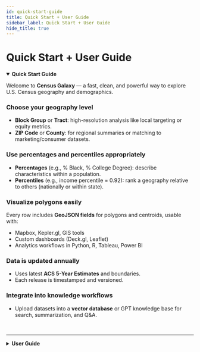 ```yaml
---
id: quick-start-guide
title: Quick Start + User Guide
sidebar_label: Quick Start + User Guide
hide_title: true
---
```


# Quick Start + User Guide

<details open>
  <summary><strong>Quick Start Guide</strong></summary>

  <div>

Welcome to **Census Galaxy** — a fast, clean, and powerful way to explore U.S. Census geography and demographics.

### Choose your geography level
- **Block Group** or **Tract**: high-resolution analysis like local targeting or equity metrics.
- **ZIP Code** or **County**: for regional summaries or matching to marketing/consumer datasets.

### Use percentages and percentiles appropriately
- **Percentages** (e.g., % Black, % College Degree): describe characteristics within a population.
- **Percentiles** (e.g., income percentile = 0.92): rank a geography relative to others (nationally or within state).

### Visualize polygons easily
Every row includes **GeoJSON fields** for polygons and centroids, usable with:
- Mapbox, Kepler.gl, GIS tools
- Custom dashboards (Deck.gl, Leaflet)
- Analytics workflows in Python, R, Tableau, Power BI

### Data is updated annually
- Uses latest **ACS 5-Year Estimates** and boundaries.
- Each release is timestamped and versioned.

### Integrate into knowledge workflows
- Upload datasets into a **vector database** or GPT knowledge base for search, summarization, and Q&A.

<br />

  </div>
</details>

---

<details>
  <summary><strong>User Guide</strong></summary>

  <div>

### Annual Refresh & Versioning
- Synced with **ACS 5-Year Estimates**.
- **ZIP Codes** use USPS definitions via HUD crosswalk (40k valid ZIPs).

### Using Polygons and Coordinates
- Includes **GeoJSON polygon** and **centroid point**.
- Separate latitude/longitude for fast mapping.
- Compatible with GIS, dashboards, geofencing, and spatial joins.

### Percentages vs Percentiles
| Metric Type | Example | Use Case |
|-------------|---------|----------|
| Percentage  | 22.5% with Bachelor's degree | Understanding composition |
| Percentile  | Income percentile = 0.91     | Comparing rankings |

- Use **percentages** for internal composition.
- Use **percentiles** for comparisons.

### Uploading to Knowledge Base
- Data is standardized for AI tools.
- Upload to **Pinecone**, **Weaviate**, or **Supabase pgvector**.
- Enable GPT-powered Q&A, semantic search, and dashboards.

<br />

  </div>
</details>






























<!-- ## Quick Start Guide

Welcome to **Census Galaxy** — a fast, clean, and powerful way to explore U.S. Census geography and demographics.

### Choose your geography level
- **Block Group** or **Tract**: high-resolution analysis like local targeting or equity metrics.
- **ZIP Code** or **County**: for regional summaries or matching to marketing/consumer datasets.

### Use percentages and percentiles appropriately
- **Percentages** (e.g., % Black, % College Degree): describe characteristics within a population.
- **Percentiles** (e.g., income percentile = 0.92): rank a geography relative to others (nationally or within state).

### Visualize polygons easily
Every row includes **GeoJSON fields** for polygons and centroids, usable with:
- Mapbox, Kepler.gl, GIS tools
- Custom dashboards (Deck.gl, Leaflet)
- Analytics workflows in Python, R, Tableau, Power BI

### Data is updated annually
- Uses latest **ACS 5-Year Estimates** and boundaries.
- Each release is timestamped and versioned.

### Integrate into knowledge workflows
Upload datasets into a **vector database** or GPT knowledge base for search, summarization, and Q&A.

---

## User Guide

### Annual Refresh & Versioning
- Synced with **ACS 5-Year Estimates**.
- **ZIP Codes** use USPS definitions via HUD crosswalk (40k valid ZIPs).

### Using Polygons and Coordinates
- Includes **GeoJSON polygon** and **centroid point**.
- Separate latitude/longitude for fast mapping.
- Compatible with GIS, dashboards, geofencing, and spatial joins.

### Percentages vs Percentiles
| Metric Type | Example | Use Case |
|-------------|---------|----------|
| Percentage  | 22.5% with Bachelor's degree | Understanding composition |
| Percentile  | Income percentile = 0.91     | Comparing rankings |

- Use **percentages** for internal composition.
- Use **percentiles** for comparisons.

### Uploading to Knowledge Base
- Data is standardized for AI tools.
- Upload to **Pinecone**, **Weaviate**, or **Supabase pgvector**.
- Enable GPT-powered Q&A, semantic search, and dashboards.  -->





























<!-- ## Quick Start Guide

Welcome to **Census Galaxy** — a fast, clean, and powerful way to explore U.S. Census geography and demographics.

### Choose your geography level
- **Block Group** or **Tract**: high-resolution analysis like local targeting or equity metrics.
- **ZIP Code** or **County**: for regional summaries or matching to marketing/consumer datasets.

### Use percentages and percentiles appropriately
- **Percentages** (e.g., % Black, % College Degree): describe characteristics within a population.
- **Percentiles** (e.g., income percentile = 0.92): rank a geography relative to others (nationally or within state).

### Visualize polygons easily
Every row includes **GeoJSON fields** for polygons and centroids, usable with:
- Mapbox, Kepler.gl, GIS tools
- Custom dashboards (Deck.gl, Leaflet)
- Analytics workflows in Python, R, Tableau, Power BI

### Data is updated annually
- Uses latest **ACS 5-Year Estimates** and boundaries.
- Each release is timestamped and versioned.

### Integrate into knowledge workflows
Upload datasets into a **vector database** or GPT knowledge base for search, summarization, and Q&A.

---

## User Guide

### Annual Refresh & Versioning
- Synced with **ACS 5-Year Estimates**.
- **ZIP Codes** use USPS definitions via HUD crosswalk (40k valid ZIPs).

### Using Polygons and Coordinates
- Includes **GeoJSON polygon** and **centroid point**.
- Separate latitude/longitude for fast mapping.
- Compatible with GIS, dashboards, geofencing, and spatial joins.

### Percentages vs Percentiles
| Metric Type | Example | Use Case |
|-------------|---------|----------|
| Percentage  | 22.5% with Bachelor's degree | Understanding composition |
| Percentile  | Income percentile = 0.91     | Comparing rankings |

- Use **percentages** for internal composition.
- Use **percentiles** for comparisons.

### Uploading to Knowledge Base
- Data is standardized for AI tools.
- Upload to **Pinecone**, **Weaviate**, or **Supabase pgvector**.
- Enable GPT-powered Q&A, semantic search, and dashboards.  -->

